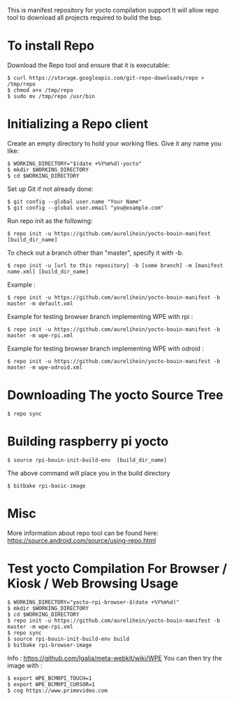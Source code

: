 This is manifest repository for yocto compilation support
It will allow repo tool to download all projects required to build the bsp.

To install Repo
===============

Download the Repo tool and ensure that it is executable:

	$ curl https://storage.googleapis.com/git-repo-downloads/repo > /tmp/repo
	$ chmod a+x /tmp/repo
	$ sudo mv /tmp/repo /usr/bin

Initializing a Repo client
==========================

Create an empty directory to hold your working files. Give it any name you like:

	$ WORKING_DIRECTORY="$(date +%Y%m%d)-yocto"
	$ mkdir $WORKING_DIRECTORY
	$ cd $WORKING_DIRECTORY

Set up Git if not already done:

	$ git config --global user.name "Your Name"
	$ git config --global user.email "you@example.com"

Run repo init as the following:

	$ repo init -u https://github.com/aurelihein/yocto-bouin-manifest [build_dir_name]

To check out a branch other than "master", specify it with -b.

	$ repo init -u [url to this repository] -b [some branch] -m [manifest name.xml] [build_dir_name]

Example :

	$ repo init -u https://github.com/aurelihein/yocto-bouin-manifest -b master -m default.xml

Example for testing browser branch implementing WPE with rpi :

	$ repo init -u https://github.com/aurelihein/yocto-bouin-manifest -b master -m wpe-rpi.xml

Example for testing browser branch implementing WPE with odroid :

	$ repo init -u https://github.com/aurelihein/yocto-bouin-manifest -b master -m wpe-odroid.xml

Downloading The yocto Source Tree
==============================================

	$ repo sync

Building raspberry pi yocto
===========================

	$ source rpi-bouin-init-build-env  [build_dir_name]

The above command will place you in the build directory

	$ bitbake rpi-basic-image

Misc
====

More information about repo tool can be found here:
https://source.android.com/source/using-repo.html

Test yocto Compilation For Browser / Kiosk / Web Browsing Usage
=================================================================

	$ WORKING_DIRECTORY="yocto-rpi-browser-$(date +%Y%m%d)"
	$ mkdir $WORKING_DIRECTORY
	$ cd $WORKING_DIRECTORY
	$ repo init -u https://github.com/aurelihein/yocto-bouin-manifest -b master -m wpe-rpi.xml
	$ repo sync
	$ source rpi-bouin-init-build-env build
	$ bitbake rpi-browser-image

Info : https://github.com/Igalia/meta-webkit/wiki/WPE
You can then try the image with :

	$ export WPE_BCMRPI_TOUCH=1
	$ export WPE_BCMRPI_CURSOR=1
	$ cog https://www.primevideo.com
